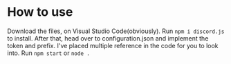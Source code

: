 # How to use

Download the files, on Visual Studio Code(obviously). Run `npm i discord.js` to install. After that, head over to configuration.json and implement the token and prefix. I've placed multiple reference in the code for you to look into. Run `npm start` or `node .` 
